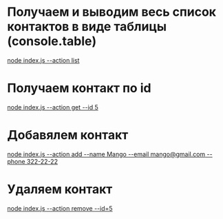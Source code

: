 # Получаем и выводим весь список контактов в виде таблицы (console.table)

[node index.js --action list](https://monosnap.com/file/hZW9fYLHJuQ5nO5XBpCcd2VjoLWKGl)

# Получаем контакт по id

[node index.js --action get --id 5](https://monosnap.com/file/udv2rhkLrEtaGnhgDDfAdvsOEqElep)

# Добавялем контакт

[node index.js --action add --name Mango --email mango@gmail.com --phone 322-22-22](https://monosnap.com/file/oLebdVF9UDDek6Co3PuAWZuryMjA05)

# Удаляем контакт

[node index.js --action remove --id=5](https://monosnap.com/file/PuKTL9rMGzsnUuAMOvZihjkRC4T1gd)
